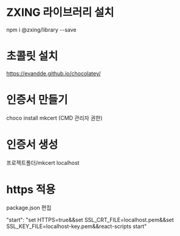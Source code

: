 
# ZXING 라이브러리 설치
npm i @zxing/library --save

# 초콜릿 설치
https://evandde.github.io/chocolatey/

# 인증서 만들기
choco install mkcert (CMD 관리자 권한)

# 인증서 생성
프로젝트폴더/mkcert localhost

# https 적용
package.json 편집

"start": "set HTTPS=true&&set SSL_CRT_FILE=localhost.pem&&set SSL_KEY_FILE=localhost-key.pem&&react-scripts start"


